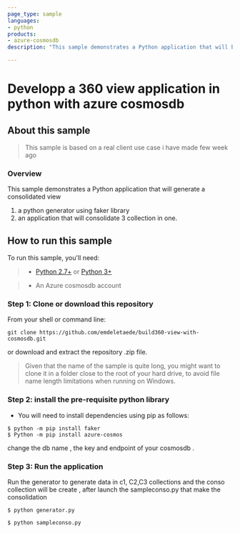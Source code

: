 ```yaml
---
page_type: sample
languages:
- python
products:
- azure-cosmosdb 
description: "This sample demonstrates a Python application that will be make a 360 view for the enduser "

---
```

# Developp a 360 view application in python with azure cosmosdb 

## About this sample

> This sample is based on a real client use case i have made few week ago

### Overview

This sample demonstrates a Python application that will generate a consolidated view 

1. a python generator using faker library 
2. an application that will consolidate 3 collection in one.



## How to run this sample

To run this sample, you'll need:

> - [Python 2.7+](https://www.python.org/downloads/release/python-2713/) or [Python 3+](https://www.python.org/downloads/release/python-364/)

> - An Azure cosmosdb account 


### Step 1:  Clone or download this repository

From your shell or command line:

```Shell
git clone https://github.com/emdeletaede/build360-view-with-cosmosdb.git
```

or download and extract the repository .zip file.

> Given that the name of the sample is quite long, you might want to clone it in a folder close to the root of your hard drive, to avoid file name length limitations when running on Windows.

### Step 2:  install the pre-requisite python library 


- You will need to install dependencies using pip as follows:
```Shell
$ python -m pip install faker
$ Python -m pip install azure-cosmos

```

change the db name , the key and endpoint of your cosmosdb . 
### Step 3:  Run the application  

Run the generator to generate data in c1, C2,C3  collections and the conso collection will be create , after launch the sampleconso.py that make the consolidation 

```Shell
$ python generator.py

$ python sampleconso.py 

```


